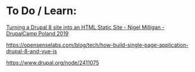# To Do / Learn:
[Turning a Drupal 8 site into an HTML Static Site - Nigel Milligan - DrupalCamp Poland 2019](https://youtu.be/_r7rOz3VHL0)

https://opensenselabs.com/blog/tech/how-build-single-page-application-drupal-8-and-vue-js

https://www.drupal.org/node/2411075
